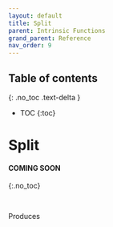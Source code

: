 ```yaml
---
layout: default
title: Split
parent: Intrinsic Functions
grand_parent: Reference
nav_order: 9
---
```

<script src="https://unpkg.com/kotlin-playground@1" data-selector=".kotlin"></script>
<style>
blockquote{
    color: #666;
    margin: 0;
    padding-left: 3em;
    border-left: 0.5em #f2c152 solid;
}
</style>

## Table of contents
{: .no_toc .text-delta }

* TOC
{:toc}

# Split

#### COMING SOON
{:.no_toc}

<pre class="kotlin" data-highlight-only>

</pre>

Produces

```yaml

```



